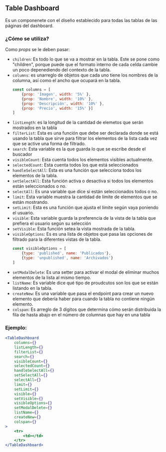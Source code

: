 ## Table Dashboard

Es un componenete con el diseño establecido para todas las tablas de las páginas del dashboard.

### ¿Cómo se utiliza?

Como _props_ se le deben pasar:

- `children`: Es todo lo que se va a mostrar en la tabla. Este se pone como "children", porque puede que el formato interno de cada celda cambie un poco depenediendo del contexto de la tabla.
- `columns`: es unarreglo de objetos que cada uno tiene los nombres de la columna, así como el ancho que ocupará en la tabla.
    ````jsx
    const columns = [
        {prop: 'Imagen', width: '5%' },
        {prop: 'Nombre', width: '10%' },
        {prop: 'Descripción', width: '10%' },
        {prop: 'Precio', width: '15%' }]
    ]
    ````
- `listLength`: es la longitud de la cantidad de elemetos que serán mostrados en la tabla
- `filterList`: Esta es una función que debe ser declarada donde se está usando la tabla que sirve para filtrar los elementos de la lista cada vez que se active una forma de filtrado.
- `search`: Esta variable es la que guarda lo que se escribe desde el buscador
- `visibleCount`: Esta cuenta todos los elementos visibles actualmente.
- `selectedCount`: Esta cuenta todos los que está seleccionados
- `handleSelectAll`: Esta es una función que selecciona todos los elementos de la tabla.
- `setSelectAll`: Esta función activa o desactiva si todos los elementos están seleccionados o no.
- `selectAll`: Es una variable que dice si están seleccionados todos o no.
- `limit`: Esta variable muestra la cantidad de límite de elementos que se están mostrando.
- `setLimit`: Esta es una función que ajusta el límite según vaya poniendo el usuario.
- `visible`: Esta variable guarda la preferencia de la vista de la tabla que prefiera el usuario según su selección
- `setVisible`: Esta función setea la vista mostrada de la tabla.
- `visibleOptions`: Es es una lista de objetos que pasa las opciones de filtrado para la diferentes vistas de la tabla.
    ````jsx
    const visibleOptions = [
        {type: 'published', name: 'Publicados'},
        {type: 'unpublished', name: 'Archivados'}
    ]
    ````
- `setModalDelete`: Es una setter para activar el modal de eliminar muchos elementos de la lista al mismo tiempo.
- `listName`: Es variable dice qué tipo de proudcutos son los que se están listando en la tabla.
- `createNew`: Es una variable que pasa el endpoint para crear un nuevo elemento que debería haber para cuando la tabla no contiene ningún elemento.
- `colspan`: Es arreglo de 3 dígitos que determina cómo serán distribuida la fila de hasta abajo en el número de columnas que hay en una tabla

### Ejemplo:

````jsx
<TableDashboard
    columns={}
    listLength={}
    filterList={}
    search={}
    visibleCount={}
    selectedCount={}
    handleSelectAll={}
    setSelectAll={}
    selectAll={}
    limit={}
    setLimit={}
    visible={}
    setVisible={}
    visibleOptions={}
    setModalDelete={}
    listName={}
    createNew={}
    colspan={}
>
    <tr>
        <td></td>
    </tr>
</TableDashboard>
````
